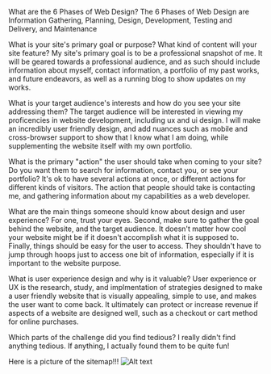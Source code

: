 What are the 6 Phases of Web Design?
The 6 Phases of Web Design are Information Gathering, Planning, Design, Development, Testing and Delivery, and Maintenance

What is your site's primary goal or purpose? What kind of content will your site feature?
My site's primary goal is to be a professional snapshot of me. It will be geared towards a professional audience, and as such should include information about myself, contact information, a portfolio of my past works, and future endeavors, as well as a running blog to show updates on my works.

What is your target audience's interests and how do you see your site addressing them?
The target audience will be interested in viewing my proficencies in website development, including ux and ui design. I will make an incredibly user friendly design, and add nuances such as mobile and cross-browser support to show that I know what I am doing, while supplementing the website itself with my own portfolio.

What is the primary "action" the user should take when coming to your site? Do you want them to search for information, contact you, or see your portfolio? It's ok to have several actions at once, or different actions for different kinds of visitors.
The action that people should take is contacting me, and gathering information about my capabilities as a web developer.

What are the main things someone should know about design and user experience?
For one, trust your eyes. Second, make sure to gather the goal behind the website, and the target audience. It doesn't matter how cool your website might be if it doesn't accomplish what it is supposed to. Finally, things should be easy for the user to access. They shouldn't have to jump through hoops just to access one bit of information, especially if it is important to the website purpose.

What is user experience design and why is it valuable? 
User experience or UX is the research, study, and implmentation of strategies designed to make a user friendly website that is visually appealing, simple to use, and makes the user want to come back. It ultimately can protect or increase revenue if aspects of a website are designed well, such as a checkout or cart method for online purchases.

Which parts of the challenge did you find tedious?
I really didn't find anything tedious. If anything, I actually found them to be quite fun!

Here is a picture of the sitemap!!! ![Alt text](site-map.png "Site-Map")
